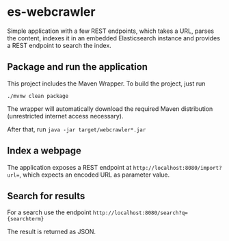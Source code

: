 # es-webcrawler
Simple application with a few REST endpoints, which takes a URL, parses the content, indexes it in an embedded Elasticsearch instance and provides a REST endpoint to search the index.

## Package and run the application
This project includes the Maven Wrapper. To build the project, just run

`./mvnw clean package`

The wrapper will automatically download the required Maven distribution (unrestricted internet access necessary).

After that, run `java -jar target/webcrawler*.jar`

## Index a webpage

The application exposes a REST endpoint at `http://localhost:8080/import?url=`, which expects an encoded URL as parameter value.

## Search for results

For a search use the endpoint `http://localhost:8080/search?q={searchterm}`

The result is returned as JSON.